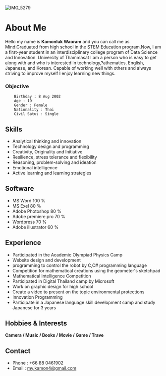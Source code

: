 ![IMG_5279](https://user-images.githubusercontent.com/95088583/143688378-4c17f5e6-20cf-49c9-bcec-146f153efea9.jpg)
# About Me
  Hello my name is **Kamonluk Waoram** and you can call me as Mind.Graduated from high school in the STEM Education program.Now, I am a first-year student in an interdisciplinary college program of Data Science and Innovation. University of Thammasat I am a person who is easy to get along with and who is interested in technology,?athematics, English, Japanese, and Korean. Capable of working well with others and always striving to improve myself I enjoy learning new things.
### **Objective**
        Birthday : 8 Aug 2002 
        Age : 19
        Gender : Female
        Nationality : Thai
        Civil Satus : Single

## Skills
  * Analytical thinking and innovation
  * Technology design and programming
  * Creativity, Originality and Initiative
  * Resilience, stress tolerance and flexibility
  * Reasoning, problem-solving and ideation
  * Emotional intelligence
  * Active learning and learning strategies

## Software
  * MS Word               100 %
  * MS Exel               80  %
  * Adobe Photoshop       80  %
  * Adobe premiere pro    70  %
  * Wordpress             70  %
  * Adobe illustrator     60  %

## Experience
  * Participated in the Academic Olympiad Physics Camp 
  * Website design and development 
  * programming to control the robot by C,C# programming language
  * Competition for mathematical creations using the geometer's sketchpad
  * Mathematical Intelligence Competition 
  * Participated in Digital Thailand camp by Microsoft
  * Work on graphic design for high school
  * Create a video to present on the topic environmental protections
  * Innovation Programming
  * Participate in a Japanese language skill development camp and study Japanese for 3 years
 
## Hobbies & Interests
  **Camera / Music / Books / Movie / Game / Trave**
  
## Contact
  * Phone : +66 88 0461902
  * Email : my.kamon4@gmail.com
